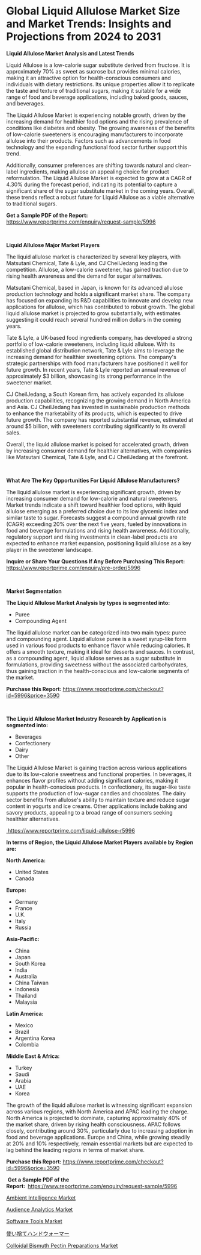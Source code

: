 <p><h1>Global Liquid Allulose Market Size and Market Trends: Insights and Projections from 2024 to 2031</h1></p><p><strong>Liquid Allulose Market Analysis and Latest Trends</strong></p>
<p><p>Liquid Allulose is a low-calorie sugar substitute derived from fructose. It is approximately 70% as sweet as sucrose but provides minimal calories, making it an attractive option for health-conscious consumers and individuals with dietary restrictions. Its unique properties allow it to replicate the taste and texture of traditional sugars, making it suitable for a wide range of food and beverage applications, including baked goods, sauces, and beverages.</p><p>The Liquid Allulose Market is experiencing notable growth, driven by the increasing demand for healthier food options and the rising prevalence of conditions like diabetes and obesity. The growing awareness of the benefits of low-calorie sweeteners is encouraging manufacturers to incorporate allulose into their products. Factors such as advancements in food technology and the expanding functional food sector further support this trend.</p><p>Additionally, consumer preferences are shifting towards natural and clean-label ingredients, making allulose an appealing choice for product reformulation. The Liquid Allulose Market is expected to grow at a CAGR of 4.30% during the forecast period, indicating its potential to capture a significant share of the sugar substitute market in the coming years. Overall, these trends reflect a robust future for Liquid Allulose as a viable alternative to traditional sugars.</p></p>
<p><strong>Get a Sample PDF of the Report:&nbsp;</strong> <a href="https://www.reportprime.com/enquiry/request-sample/5996">https://www.reportprime.com/enquiry/request-sample/5996</a></p>
<p>&nbsp;</p>
<p><strong>Liquid Allulose Major Market Players</strong></p>
<p><p>The liquid allulose market is characterized by several key players, with Matsutani Chemical, Tate & Lyle, and CJ CheilJedang leading the competition. Allulose, a low-calorie sweetener, has gained traction due to rising health awareness and the demand for sugar alternatives.</p><p>Matsutani Chemical, based in Japan, is known for its advanced allulose production technology and holds a significant market share. The company has focused on expanding its R&D capabilities to innovate and develop new applications for allulose, which has contributed to robust growth. The global liquid allulose market is projected to grow substantially, with estimates suggesting it could reach several hundred million dollars in the coming years.</p><p>Tate & Lyle, a UK-based food ingredients company, has developed a strong portfolio of low-calorie sweeteners, including liquid allulose. With its established global distribution network, Tate & Lyle aims to leverage the increasing demand for healthier sweetening options. The company's strategic partnerships with food manufacturers have positioned it well for future growth. In recent years, Tate & Lyle reported an annual revenue of approximately $3 billion, showcasing its strong performance in the sweetener market.</p><p>CJ CheilJedang, a South Korean firm, has actively expanded its allulose production capabilities, recognizing the growing demand in North America and Asia. CJ CheilJedang has invested in sustainable production methods to enhance the marketability of its products, which is expected to drive future growth. The company has reported substantial revenue, estimated at around $5 billion, with sweeteners contributing significantly to its overall sales.</p><p>Overall, the liquid allulose market is poised for accelerated growth, driven by increasing consumer demand for healthier alternatives, with companies like Matsutani Chemical, Tate & Lyle, and CJ CheilJedang at the forefront.</p></p>
<p>&nbsp;</p>
<p><strong>What Are The Key Opportunities For Liquid Allulose Manufacturers?</strong></p>
<p><p>The liquid allulose market is experiencing significant growth, driven by increasing consumer demand for low-calorie and natural sweeteners. Market trends indicate a shift toward healthier food options, with liquid allulose emerging as a preferred choice due to its low glycemic index and similar taste to sugar. Forecasts suggest a compound annual growth rate (CAGR) exceeding 20% over the next five years, fueled by innovations in food and beverage formulations and rising health awareness. Additionally, regulatory support and rising investments in clean-label products are expected to enhance market expansion, positioning liquid allulose as a key player in the sweetener landscape.</p></p>
<p><strong>Inquire or Share Your Questions If Any Before Purchasing This Report:</strong> <a href="https://www.reportprime.com/enquiry/pre-order/5996">https://www.reportprime.com/enquiry/pre-order/5996</a></p>
<p>&nbsp;</p>
<p><strong>Market Segmentation</strong></p>
<p><strong>The Liquid Allulose Market Analysis by types is segmented into:</strong></p>
<p><ul><li>Puree</li><li>Compounding Agent</li></ul></p>
<p><p>The liquid allulose market can be categorized into two main types: puree and compounding agent. Liquid allulose puree is a sweet syrup-like form used in various food products to enhance flavor while reducing calories. It offers a smooth texture, making it ideal for desserts and sauces. In contrast, as a compounding agent, liquid allulose serves as a sugar substitute in formulations, providing sweetness without the associated carbohydrates, thus gaining traction in the health-conscious and low-calorie segments of the market.</p></p>
<p><strong>Purchase this Report:&nbsp;</strong><a href="https://www.reportprime.com/checkout?id=5996&price=3590">https://www.reportprime.com/checkout?id=5996&price=3590</a></p>
<p>&nbsp;</p>
<p><strong>The Liquid Allulose Market Industry Research by Application is segmented into:</strong></p>
<p><ul><li>Beverages</li><li>Confectionery</li><li>Dairy</li><li>Other</li></ul></p>
<p><p>The Liquid Allulose Market is gaining traction across various applications due to its low-calorie sweetness and functional properties. In beverages, it enhances flavor profiles without adding significant calories, making it popular in health-conscious products. In confectionery, its sugar-like taste supports the production of low-sugar candies and chocolates. The dairy sector benefits from allulose's ability to maintain texture and reduce sugar content in yogurts and ice creams. Other applications include baking and savory products, appealing to a broad range of consumers seeking healthier alternatives.</p></p>
<p><a href="https://www.reportprime.com/liquid-allulose-r5996">&nbsp;https://www.reportprime.com/liquid-allulose-r5996</a></p>
<p><strong>In terms of Region, the Liquid Allulose Market Players available by Region are:</strong></p>
<p>
    <p> <strong> North America: </strong>
        <ul>
            <li>United States</li>
            <li>Canada</li>
        </ul>
        </p> 
    <p> <strong> Europe: </strong>
        <ul>
            <li>Germany</li>
            <li>France</li>
            <li>U.K.</li>
            <li>Italy</li>
            <li>Russia</li>
        </ul>
        </p> 
    <p> <strong> Asia-Pacific: </strong>
        <ul>
            <li>China</li>
            <li>Japan</li>
            <li>South Korea</li>
            <li>India</li>
            <li>Australia</li>
            <li>China Taiwan</li>
            <li>Indonesia</li>
            <li>Thailand</li>
            <li>Malaysia</li>
        </ul>
        </p> 
    <p> <strong> Latin America: </strong>
        <ul>
            <li>Mexico</li>
            <li>Brazil</li>
            <li>Argentina Korea</li>
            <li>Colombia</li>
        </ul>
        </p> 
    <p> <strong> Middle East & Africa: </strong>
        <ul>
            <li>Turkey</li>
            <li>Saudi</li>
            <li>Arabia</li>
            <li>UAE</li>
            <li>Korea</li>
        </ul>
    </p>
    </p>
<p><p>The growth of the liquid allulose market is witnessing significant expansion across various regions, with North America and APAC leading the charge. North America is projected to dominate, capturing approximately 40% of the market share, driven by rising health consciousness. APAC follows closely, contributing around 30%, particularly due to increasing adoption in food and beverage applications. Europe and China, while growing steadily at 20% and 10% respectively, remain essential markets but are expected to lag behind the leading regions in terms of market share.</p></p>
<p><strong>Purchase this Report: </strong><a href="https://www.reportprime.com/checkout?id=5996&price=3590">https://www.reportprime.com/checkout?id=5996&price=3590</a></p>
<p>&nbsp;<strong>Get a Sample PDF of the Report:&nbsp;&nbsp;</strong><a href="https://www.reportprime.com/enquiry/request-sample/5996">https://www.reportprime.com/enquiry/request-sample/5996</a></p>
<p><strong></strong></p>
<p><p><a href="https://medium.com/@caroline.hamilton5656/global-ambient-intelligence-market-size-is-expected-to-experience-a-cagr-of-4-8-3ce013b8b0b0">Ambient Intelligence Market</a></p><p><a href="https://medium.com/@caroline.hamilton5656/strategic-market-insights-navigating-the-global-audience-analytics-market-landscape-2024-2031-468b172f9dc8">Audience Analytics Market</a></p><p><a href="https://www.linkedin.com/pulse/software-tools-market-global-regional-analysis-focus-end-user-vp7tf?trackingId=FYE5vjdBQY%2B1sDJdlcwreQ%3D%3D">Software Tools Market</a></p><p><a href="https://medium.com/@alyle7648/%E4%BD%BF%E3%81%84%E6%8D%A8%E3%81%A6%E3%83%8F%E3%83%B3%E3%83%89%E3%82%A6%E3%82%A9%E3%83%BC%E3%83%9E%E3%83%BC%E5%B8%82%E5%A0%B4-%E3%82%B0%E3%83%AD%E3%83%BC%E3%83%90%E3%83%AB%E5%B8%82%E5%A0%B4%E3%81%AE%E5%8B%95%E5%90%91%E3%81%A8%E5%B8%82%E5%A0%B4%E4%BA%88%E6%B8%AC-2024%E5%B9%B4-2031%E5%B9%B4-b9dbec441ee8">使い捨てハンドウォーマー</a></p><p><a href="https://issuu.com/reportprime-2/docs/colloidal-bismuth-pectin-preparatio_01588b5088ae9a">Colloidal Bismuth Pectin Preparations Market</a></p></p>